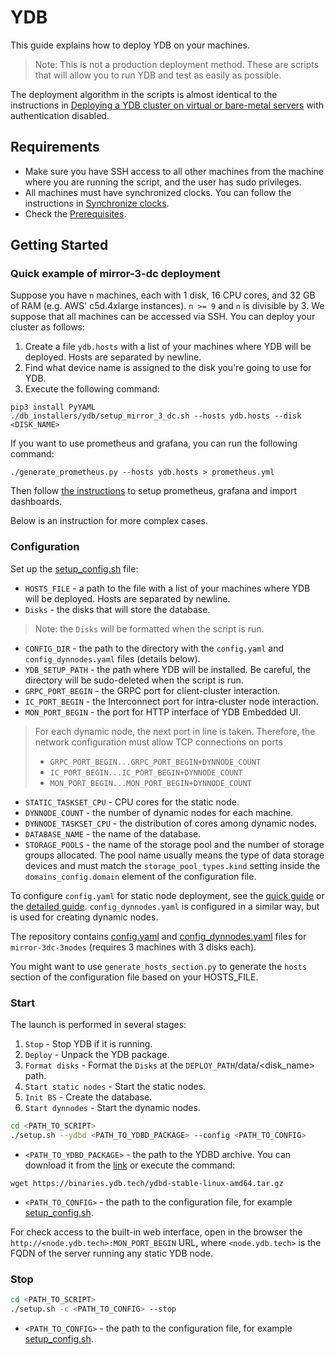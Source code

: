 # YDB

This guide explains how to deploy YDB on your machines.

> Note: This is not a production deployment method. These are scripts that will allow you to run YDB and test as easily as possible.

The deployment algorithm in the scripts is almost identical to the instructions in [Deploying a YDB cluster on virtual or bare-metal servers](https://ydb.tech/en/docs/deploy/manual/deploy-ydb-on-premises) with authentication disabled.

## Requirements
+ Make sure you have SSH access to all other machines from the machine where you are running the script, and the user has sudo privileges.
+ All machines must have synchronized clocks. You can follow the instructions in [Synchronize clocks](https://www.digitalocean.com/community/tutorials/how-to-set-up-time-synchronization-on-ubuntu-20-04).
+ Check the [Prerequisites](https://ydb.tech/en/docs/deploy/manual/deploy-ydb-on-premises#requirements).


## Getting Started

### Quick example of mirror-3-dc deployment

Suppose you have `n` machines, each with 1 disk, 16 CPU cores, and 32 GB of RAM (e.g. AWS' c5d.4xlarge instances). `n >= 9` and `n` is divisible by 3. We suppose that all machines can be accessed via SSH. You can deploy your cluster as follows:
1. Create a file `ydb.hosts` with a list of your machines where YDB will be deployed. Hosts are separated by newline.
2. Find what device name is assigned to the disk you're going to use for YDB.
3. Execute the following command:
```
pip3 install PyYAML
./db_installers/ydb/setup_mirror_3_dc.sh --hosts ydb.hosts --disk <DISK_NAME>
```

If you want to use prometheus and grafana, you can run the following command:
```
./generate_prometheus.py --hosts ydb.hosts > prometheus.yml
```
Then follow [the instructions](https://ydb.tech/en/docs/administration/monitoring#prometheus-grafana) to setup prometheus, grafana and import dashboards.

Below is an instruction for more complex cases.

### Configuration
Set up the [setup_config.sh](setup_config.sh) file:
+ `HOSTS_FILE` - a path to the file with a list of your machines where YDB will be deployed. Hosts are separated by newline.
+ `Disks` - the disks that will store the database.
> Note: the `Disks` will be formatted when the script is run.
+ `CONFIG_DIR` - the path to the directory with the `config.yaml` and `config_dynnodes.yaml` files (details below).
+ `YDB_SETUP_PATH` - the path where YDB will be installed. Be careful, the directory will be sudo-deleted when the script is run.
+ `GRPC_PORT_BEGIN` - the GRPC port for client-cluster interaction.
+ `IC_PORT_BEGIN` - the Interconnect port for intra-cluster node interaction.
+ `MON_PORT_BEGIN` - the port for HTTP interface of YDB Embedded UI.
> For each dynamic node, the next port in line is taken. Therefore, the network configuration
> must allow TCP connections on ports
> + `GRPC_PORT_BEGIN...GRPC_PORT_BEGIN+DYNNODE_COUNT`
> + `IC_PORT_BEGIN...IC_PORT_BEGIN+DYNNODE_COUNT`
> + `MON_PORT_BEGIN...MON_PORT_BEGIN+DYNNODE_COUNT`
+ `STATIC_TASKSET_CPU` - CPU cores for the static node.
+ `DYNNODE_COUNT` - the number of dynamic nodes for each machine.
+ `DYNNODE_TASKSET_CPU` - the distribution of cores among dynamic nodes.
+ `DATABASE_NAME` - the name of the database.
+ `STORAGE_POOLS` - the name of the storage pool and the number of storage groups allocated.
The pool name usually means the type of data storage devices and must match the
`storage_pool_types.kind` setting inside the `domains_config.domain` element of the configuration file.

To configure `config.yaml` for static node deployment,
see the [quick guide](https://ydb.tech/en/docs/deploy/manual/deploy-ydb-on-premises#config) or the [detailed guide](https://ydb.tech/en/docs/deploy/configuration/config).
`config_dynnodes.yaml` is configured in a similar way, but
is used for creating dynamic nodes.

The repository contains [config.yaml](./examples/ydb-3-nodes/configs/config.yaml) and [config_dynnodes.yaml](./examples/ydb-3-nodes/configs/config_dynnodes.yaml) files for `mirror-3dc-3nodes` (requires 3 machines with 3 disks each).

You might want to use `generate_hosts_section.py` to generate the `hosts` section of the configuration file based on your HOSTS_FILE.

### Start
The launch is performed in several stages:
1. `Stop` - Stop YDB if it is running.
2. `Deploy` - Unpack the YDB package.
3. `Format disks` - Format the `Disks` at the `DEPLOY_PATH`/data/<disk_name> path.
4. `Start static nodes` - Start the static nodes.
5. `Init BS` - Create the database.
6. `Start dynnodes` - Start the dynamic nodes.

```sh
cd <PATH_TO_SCRIPT>
./setup.sh --ydbd <PATH_TO_YDBD_PACKAGE> --config <PATH_TO_CONFIG>
```
+ `<PATH_TO_YDBD_PACKAGE>` - the path to the YDBD archive. You can download it from the [link](https://binaries.ydb.tech/ydbd-stable-linux-amd64.tar.gz) or execute the command:
```shell
wget https://binaries.ydb.tech/ydbd-stable-linux-amd64.tar.gz
```
+ `<PATH_TO_CONFIG>` - the path to the configuration file, for example [setup_config.sh](setup_config.sh).

For check access to the built-in web interface, open in the browser the `http://<node.ydb.tech>:MON_PORT_BEGIN` URL,
where `<node.ydb.tech>` is the FQDN of the server running any static YDB node.

### Stop
```sh
cd <PATH_TO_SCRIPT>
./setup.sh -c <PATH_TO_CONFIG> --stop
```
+ `<PATH_TO_CONFIG>` - the path to the configuration file, for example [setup_config.sh](setup_config.sh).
